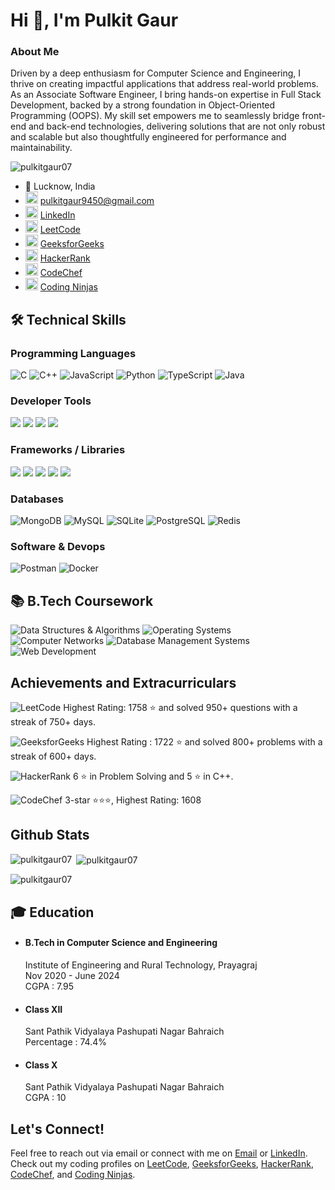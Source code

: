 <h1>Hi 👋, I'm Pulkit Gaur</h1>
<h3>About Me</h3>
<p>Driven by a deep enthusiasm for Computer Science and Engineering, I thrive on creating impactful applications that address real-world problems. As an Associate Software Engineer, I bring hands-on expertise in Full Stack Development, backed by a strong foundation in Object-Oriented Programming (OOPS). My skill set empowers me to seamlessly bridge front-end and back-end technologies, delivering solutions that are not only robust and scalable but also thoughtfully engineered for performance and maintainability.</p>

<p align="left"> <img src="https://komarev.com/ghpvc/?username=pulkitgaur07&label=Profile%20views&color=0e75b6&style=flat" alt="pulkitgaur07" /> </p>

- 📍 Lucknow, India  
- <img src="https://cdn.jsdelivr.net/npm/simple-icons@v9/icons/gmail.svg" alt="Email" width="20" height="20"/> [pulkitgaur9450@gmail.com](mailto:pulkitgaur9450@gmail.com)  
- <img src="https://cdn.jsdelivr.net/npm/simple-icons@v9/icons/linkedin.svg" alt="LinkedIn" width="20" height="20"/> [LinkedIn](https://www.linkedin.com/in/pulkitgaur07/)  
- <img src="https://cdn.jsdelivr.net/npm/simple-icons@v9/icons/leetcode.svg" alt="LeetCode" width="20" height="20"/> [LeetCode](https://leetcode.com/u/pulkitgaur07/)  
- <img src="https://cdn.jsdelivr.net/npm/simple-icons@v9/icons/geeksforgeeks.svg" alt="GeeksforGeeks" width="20" height="20"/> [GeeksforGeeks](https://www.geeksforgeeks.org/user/stranger_99/)  
- <img src="https://cdn.jsdelivr.net/npm/simple-icons@v9/icons/hackerrank.svg" alt="HackerRank" width="20" height="20"/> [HackerRank](https://www.hackerrank.com/profile/Pulkitgaur9450)  
- <img src="https://cdn.jsdelivr.net/npm/simple-icons@v9/icons/codechef.svg" alt="CodeChef" width="20" height="20"/> [CodeChef](https://www.codechef.com/users/stranger_99)  
- <img src="https://cdn.jsdelivr.net/npm/simple-icons@v9/icons/codingninjas.svg" alt="Coding Ninjas" width="20" height="20"/> [Coding Ninjas](https://www.naukri.com/code360/profile/pulkitgaur)
  
## 🛠️ Technical Skills

### Programming Languages  
<p><img src="https://img.shields.io/badge/C-A8B9CC?style=for-the-badge&logo=c&logoColor=black" alt="C" />
<img src="https://img.shields.io/badge/C++-00599C?style=for-the-badge&logo=c%2B%2B&logoColor=white" alt="C++" />
<img src="https://img.shields.io/badge/JavaScript-F7DF1E?style=for-the-badge&logo=javascript&logoColor=black" alt="JavaScript" />
<img src="https://img.shields.io/badge/Python-3776AB?style=for-the-badge&logo=python&logoColor=white" alt="Python" />
<img src="https://img.shields.io/badge/TypeScript-3178C6?style=for-the-badge&logo=typescript&logoColor=white" alt="TypeScript" />
<img src="https://img.shields.io/badge/Java-007396?style=for-the-badge&logo=openjdk&logoColor=white" alt="Java" />
</p>

### Developer Tools 
<p>
<img src="https://img.shields.io/badge/VS%20Code-007ACC?style=for-the-badge&logo=visual-studio-code&logoColor=white" />
<img src="https://img.shields.io/badge/LaTeX-008080?style=for-the-badge&logo=latex&logoColor=white" />
<img src="https://img.shields.io/badge/Git-F05032?style=for-the-badge&logo=git&logoColor=white" />
<img src="https://img.shields.io/badge/GitHub-181717?style=for-the-badge&logo=github&logoColor=white" />
</p>

### Frameworks / Libraries
<p>
<img src="https://img.shields.io/badge/React-20232A?style=for-the-badge&logo=react&logoColor=61DAFB" />
<img src="https://img.shields.io/badge/Node.js-339933?style=for-the-badge&logo=node.js&logoColor=white" />
<img src="https://img.shields.io/badge/Express.js-000000?style=for-the-badge&logo=express&logoColor=white" />
<img src="https://img.shields.io/badge/Bootstrap-563D7C?style=for-the-badge&logo=bootstrap&logoColor=white" />
<img src="https://img.shields.io/badge/Tailwind_CSS-38B2AC?style=for-the-badge&logo=tailwind-css&logoColor=white" />
</p>

### Databases  
<p>
<img src="https://img.shields.io/badge/MongoDB-47A248?style=for-the-badge&logo=mongodb&logoColor=white" alt="MongoDB" />
<img src="https://img.shields.io/badge/MySQL-4479A1?style=for-the-badge&logo=mysql&logoColor=white" alt="MySQL" />
<img src="https://img.shields.io/badge/SQL-003B57?style=for-the-badge&logo=sqlite&logoColor=white" alt="SQLite" />
<img src="https://img.shields.io/badge/PostgreSQL-4169E1?style=for-the-badge&logo=postgresql&logoColor=white" alt="PostgreSQL" />
<img src="https://img.shields.io/badge/Redis-DC382D?style=for-the-badge&logo=redis&logoColor=white" alt="Redis" />
</p>

### Software & Devops
<p>
<img src="https://img.shields.io/badge/Postman-FF6C37?style=for-the-badge&logo=postman&logoColor=white" alt="Postman" />
<img src="https://img.shields.io/badge/Docker-2496ED?style=for-the-badge&logo=docker&logoColor=white" alt="Docker" />
</p>

## 📚 B.Tech Coursework
<img src="https://img.shields.io/badge/Data_Structures_%26_Algorithms-004680?style=for-the-badge&logo=algorithm&logoColor=white" alt="Data Structures & Algorithms" />
<img src="https://img.shields.io/badge/Operating_Systems-0078D6?style=for-the-badge&logo=windows&logoColor=white" alt="Operating Systems" />
<img src="https://img.shields.io/badge/Computer_Networks-2962FF?style=for-the-badge&logo=cisco&logoColor=white" alt="Computer Networks" />
<img src="https://img.shields.io/badge/Database_Management_Systems-4479A1?style=for-the-badge&logo=mysql&logoColor=white" alt="Database Management Systems" />
<img src="https://img.shields.io/badge/Web_Development-F16529?style=for-the-badge&logo=html5&logoColor=white" alt="Web Development" />

## Achievements and Extracurriculars
<p>
<img src="https://img.shields.io/badge/LeetCode-FFA116?style=for-the-badge&logo=leetcode&logoColor=white" alt="LeetCode" />
Highest Rating: 1758 ⭐️ and solved 950+ questions with a streak of 750+ days.
</p>
<p>
<img src="https://img.shields.io/badge/GeeksforGeeks-2F8D46?style=for-the-badge&logo=geeksforgeeks&logoColor=white" alt="GeeksforGeeks" /> Highest Rating : 1722 ⭐️ and solved 800+ problems with a streak of 600+ days.
</p>
<p>
<img src="https://img.shields.io/badge/HackerRank-2EC866?style=for-the-badge&logo=hackerrank&logoColor=white" alt="HackerRank" /> 6 ⭐️ in Problem Solving and 5 ⭐️ in C++.
</p>
<p><img src="https://img.shields.io/badge/CodeChef-5B4638?style=for-the-badge&logo=codechef&logoColor=white" alt="CodeChef" /> 3-star ⭐️⭐️⭐️, Highest Rating: 1608 </p>

## Github Stats
<p><img align="left" src="https://github-readme-stats.vercel.app/api/top-langs?username=pulkitgaur07&show_icons=true&locale=en&layout=compact" alt="pulkitgaur07" /></p>

<p>&nbsp;<img align="center" src="https://github-readme-stats.vercel.app/api?username=pulkitgaur07&show_icons=true&locale=en" alt="pulkitgaur07" /></p>

<p><img align="center" src="https://github-readme-streak-stats.herokuapp.com/?user=pulkitgaur07&" alt="pulkitgaur07" /></p>


## 🎓 Education

- #### B.Tech in Computer Science and Engineering
  <div>
   Institute of Engineering and Rural Technology, Prayagraj </br>
   Nov 2020 - June 2024 </br>
   CGPA : 7.95
  </div>

- #### Class XII
  <div>
   Sant Pathik Vidyalaya Pashupati Nagar Bahraich </br>
   Percentage : 74.4%
  </div> 

- #### Class X
  <div>
   Sant Pathik Vidyalaya Pashupati Nagar Bahraich </br>
   CGPA : 10
  </div> 

## Let's Connect!
Feel free to reach out via email or connect with me on 
<a href="mailto:pulkigaur9450@gmail.com" target="_blank">Email</a> 
or 
<a href="https://www.linkedin.com/in/pulkitgaur07/" target="_blank">LinkedIn</a>. 
Check out my coding profiles on 
<a href="https://leetcode.com/u/pulkitgaur07/" target="_blank">LeetCode</a>, 
<a href="https://www.geeksforgeeks.org/user/stranger_99/" target="_blank">GeeksforGeeks</a>, 
<a href="https://www.hackerrank.com/profile/Pulkitgaur9450" target="_blank">HackerRank</a>, 
<a href="https://www.codechef.com/users/stranger_99" target="_blank">CodeChef</a>, 
and 
<a href="https://www.naukri.com/code360/profile/pulkitgaur" target="_blank">Coding Ninjas</a>.
